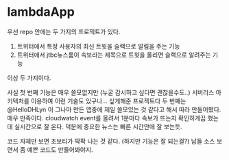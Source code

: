 # lambdaApp

우선 repo 안에는 두 가지의 프로젝트가 있다.

1. 트위터에서 특정 사용자의 최신 트윗을 슬랙으로 알림을 주는 기능
2. 트위터에서 jtbc뉴스룸이 속보라는 제목으로 트윗을 올리면 슬랙으로 알려주는 기능

이상 두 가지이다.

사실 첫 번째 기능은 매우 쓸모없지만 (누굴 감시하고 싶다면 괜찮을수도..) 서버리스 아키텍처를 이용하여 
이런 기술도 있구나... 싶게해준 프로젝트다
두 번째는 @HelloDHLyn 이 그나마 만든 앱중에 제일 쓸모있는 것 같다고 해서 따라 만들어봤다. 매우 만족이다.
cloudwatch event를 올려서 1분마다 속보가 뜨는지 확인하게끔 했는데 실시간으로 잘 온다. 덕분에 중요한 뉴스는 빠른 시간안에 잘 보는듯.

코드 자체만 보면 초보티가 팍팍 나는 것 같다. (하지만 기능은 잘 되는걸?) 남들 소스 보면서 좀 예쁜 코드도 만들어봐야지.
